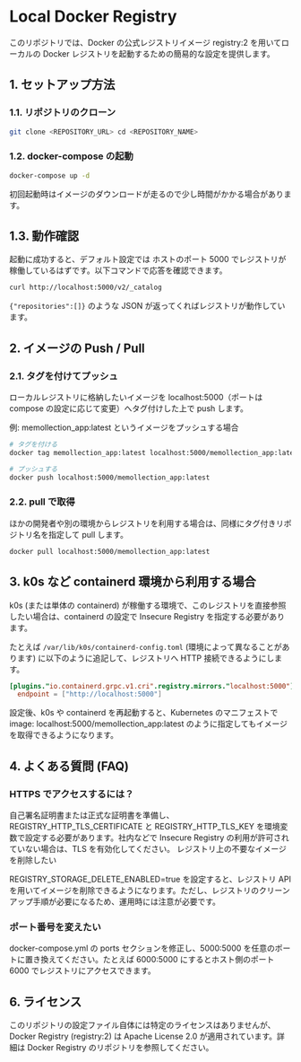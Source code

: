 # Local Docker Registry

このリポジトリでは、Docker の公式レジストリイメージ registry:2 を用いてローカルの Docker レジストリを起動するための簡易的な設定を提供します。

## 1. セットアップ方法

### 1.1. リポジトリのクローン

```bash 
git clone <REPOSITORY_URL> cd <REPOSITORY_NAME> 
```

### 1.2. docker-compose の起動

```bash 
docker-compose up -d 
```

初回起動時はイメージのダウンロードが走るので少し時間がかかる場合があります。

## 1.3. 動作確認

起動に成功すると、デフォルト設定では ホストのポート 5000 でレジストリが稼働しているはずです。以下コマンドで応答を確認できます。

```bash
curl http://localhost:5000/v2/_catalog
```

`{"repositories":[]}` のような JSON が返ってくればレジストリが動作しています。

## 2. イメージの Push / Pull

### 2.1. タグを付けてプッシュ

ローカルレジストリに格納したいイメージを localhost:5000（ポートは compose の設定に応じて変更）へタグ付けした上で push します。

例: memollection_app:latest というイメージをプッシュする場合

```bash
# タグを付ける
docker tag memollection_app:latest localhost:5000/memollection_app:latest

# プッシュする
docker push localhost:5000/memollection_app:latest
```

### 2.2. pull で取得

ほかの開発者や別の環境からレジストリを利用する場合は、同様にタグ付きリポジトリ名を指定して pull します。

```bash 
docker pull localhost:5000/memollection_app:latest 
```

## 3. k0s など containerd 環境から利用する場合

k0s (または単体の containerd) が稼働する環境で、このレジストリを直接参照したい場合は、containerd の設定で Insecure Registry を指定する必要があります。

たとえば `/var/lib/k0s/containerd-config.toml` (環境によって異なることがあります) に以下のように追記して、レジストリへ HTTP 接続できるようにします。

```toml
[plugins."io.containerd.grpc.v1.cri".registry.mirrors."localhost:5000"]
  endpoint = ["http://localhost:5000"]
```

設定後、k0s や containerd を再起動すると、Kubernetes のマニフェストで image: localhost:5000/memollection_app:latest のように指定してもイメージを取得できるようになります。

## 4. よくある質問 (FAQ)

### HTTPS でアクセスするには？

自己署名証明書または正式な証明書を準備し、REGISTRY_HTTP_TLS_CERTIFICATE と REGISTRY_HTTP_TLS_KEY を環境変数で設定する必要があります。社内などで Insecure Registry の利用が許可されていない場合は、TLS を有効化してください。
レジストリ上の不要なイメージを削除したい

REGISTRY_STORAGE_DELETE_ENABLED=true を設定すると、レジストリ API を用いてイメージを削除できるようになります。ただし、レジストリのクリーンアップ手順が必要になるため、運用時には注意が必要です。

### ポート番号を変えたい

docker-compose.yml の ports セクションを修正し、5000:5000 を任意のポートに置き換えてください。たとえば 6000:5000 にするとホスト側のポート 6000 でレジストリにアクセスできます。

## 6. ライセンス
このリポジトリの設定ファイル自体には特定のライセンスはありませんが、Docker Registry (registry:2) は Apache License 2.0 が適用されています。詳細は Docker Registry のリポジトリを参照してください。 